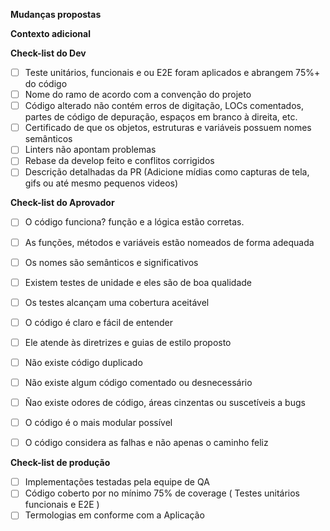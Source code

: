 <!-- Se esta é sua primeira vez, leia nossas diretrizes de contribuição: (docs/CONTRIBUTING.md) -->

<!-- Verifique primeiro se sua solicitação pull ainda não foi proposta -->

<!-- Evite usar qualquer idioma diferente do português -->

<!-- Se possível, complete *todas* as seções conforme descrito. Não remova nenhuma seção. -->

**Mudanças propostas**
<!-- Descreva a mudança abaixo, incluindo justificativa e decisões de design -->

<!-- Inclua "Bug # [número do bug]" se estiver corrigindo um problema existente -->

**Contexto adicional**
<!-- Adicione qualquer outro contexto ou capturas de tela sobre a solicitação de recurso aqui. -->



**Check-list do Dev**
<!-- Check list para branch de desenvolvimento. -->

- [ ] Teste unitários, funcionais e ou E2E foram aplicados e abrangem 75%+ do código
- [ ] Nome do ramo de acordo com a convenção do projeto
- [ ] Código alterado não contém erros de digitação, LOCs comentados, partes de código de depuração, espaços em branco à direita, etc.
- [ ] Certificado de que os objetos, estruturas e variáveis possuem nomes semânticos
- [ ] Linters não apontam problemas
- [ ] Rebase da develop feito e conflitos corrigidos
- [ ] Descrição detalhadas da PR (Adicione mídias como capturas de tela, gifs ou até mesmo pequenos videos)

**Check-list do Aprovador**
<!-- Check list para branch de desenvolvimento. -->

- [ ] O código funciona? função e a lógica estão corretas.
- [ ] As funções, métodos e variáveis estão nomeados de forma adequada
- [ ] Os nomes são semânticos e significativos
- [ ] Existem testes de unidade e eles são de boa qualidade
- [ ] Os testes alcançam uma cobertura aceitável
- [ ] O código é claro e fácil de entender
- [ ] Ele atende às diretrizes e guias de estilo proposto
- [ ] Não existe código duplicado
- [ ] Não existe algum código comentado ou desnecessário
- [ ] Ñao existe odores de código, áreas cinzentas ou suscetíveis a bugs
- [ ] O código é o mais modular possível
- [ ] O código considera as falhas e não apenas o caminho feliz


**Check-list de produção**
<!-- Check list para branch de produção. -->

- [ ] Implementações testadas pela equipe de QA
- [ ] Código coberto por no mínimo 75% de coverage ( Testes unitários funcionais e E2E )
- [ ] Termologias em conforme com a Aplicação
